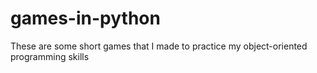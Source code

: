 # games-in-python
These are some short games that I made to practice my object-oriented programming skills

